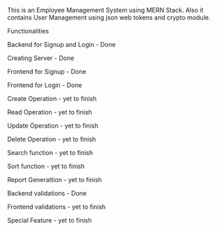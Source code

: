 This is an Employee Management System using MERN Stack. Also it contains User Management  using json web tokens and crypto module.

Functionalities

  Backend for Signup and Login - Done
  
  Creating Server - Done
  
  Frontend for Signup - Done
  
  Frontend for Login - Done
  
  Create Operation - yet to finish
  
  Read Operation - yet to finish
  
  Update Operation - yet to finish
  
  Delete Operation - yet to finish
  

  Search function - yet to finish
  
  Sort function - yet to finish
  
  Report Generattion - yet to finish
  

  Backend validations - Done
  
  Frontend validations - yet to finish

  Special Feature - yet to finish
